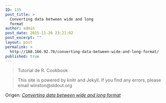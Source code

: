 ```yaml
---
ID: 135
post_title: >
  Converting data between wide and long
  format
author: admin
post_date: 2015-11-26 23:21:02
post_excerpt: ""
layout: post
permalink: >
  http://188.166.92.76/converting-data-between-wide-and-long-format/
published: true
---
```

<blockquote>Tutorial de R. Cookbook</blockquote>
<blockquote>This site is powered by knitr and Jekyll. If you find any errors, please email winston@stdout.org</blockquote>
Origen: <em><a href="http://cookbook-r.com/Manipulating_data/Converting_data_between_wide_and_long_format/">Converting data between wide and long format</a></em>